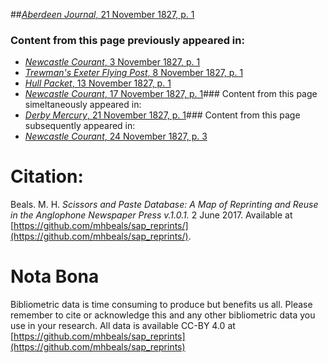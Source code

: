 ##[*Aberdeen Journal*, 21 November 1827, p. 1](https://mhbeals.github.io/sap_html/Aberdeen-Journal/Aberdeen-Journal-21-November-1827-p-1)

### Content from this page previously appeared in:
+ [*Newcastle Courant*, 3 November 1827, p. 1](https://mhbeals.github.io/sap_html/Newcastle-Courant/Newcastle-Courant-3-November-1827-p-1)
+ [*Trewman's Exeter Flying Post*, 8 November 1827, p. 1](https://mhbeals.github.io/sap_html/Trewman's-Exeter-Flying-Post/Trewman's-Exeter-Flying-Post-8-November-1827-p-1)
+ [*Hull Packet*, 13 November 1827, p. 1](https://mhbeals.github.io/sap_html/Hull-Packet/Hull-Packet-13-November-1827-p-1)
+ [*Newcastle Courant*, 17 November 1827, p. 1](https://mhbeals.github.io/sap_html/Newcastle-Courant/Newcastle-Courant-17-November-1827-p-1)### Content from this page simeltaneously appeared in:
+ [*Derby Mercury*, 21 November 1827, p. 1](https://mhbeals.github.io/sap_html/Derby-Mercury/Derby-Mercury-21-November-1827-p-1)### Content from this page subsequently appeared in:
+ [*Newcastle Courant*, 24 November 1827, p. 3](https://mhbeals.github.io/sap_html/Newcastle-Courant/Newcastle-Courant-24-November-1827-p-3)
                    
# Citation: 

Beals. M. H. *Scissors and Paste Database: A Map of Reprinting and Reuse in the Anglophone Newspaper Press v.1.0.1.* 2 June 2017. Available at [https://github.com/mhbeals/sap_reprints/](https://github.com/mhbeals/sap_reprints/). 
                    
# Nota Bona

Bibliometric data is time consuming to produce but benefits us all. Please remember to cite or acknowledge this and any other bibliometric data you use in your research. All data is available CC-BY 4.0 at [https://github.com/mhbeals/sap_reprints](https://github.com/mhbeals/sap_reprints)